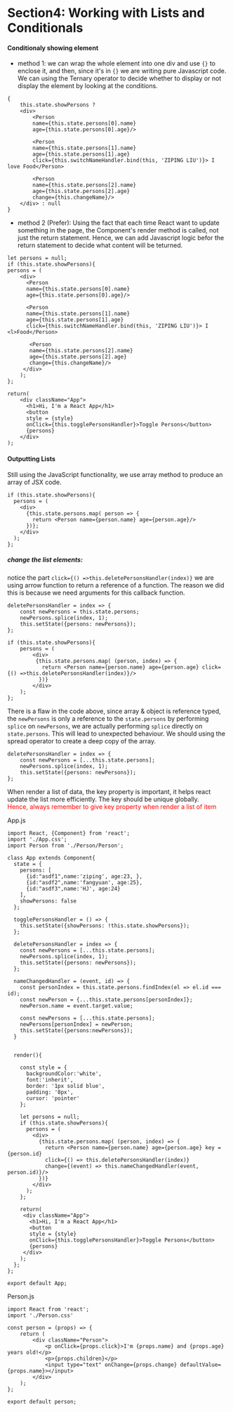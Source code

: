 # Section4: Working with Lists and Conditionals

#### Conditionaly showing element

- method 1: we can wrap the whole element into one div and use `{}` to enclose it, and then, since it's in `{}` we are writing pure Javascript code. We can using the Ternary operator to decide whether to display or not display the element by looking at the conditions.
```JSX
{
    this.state.showPersons ? 
    <div>
        <Person 
        name={this.state.persons[0].name} 
        age={this.state.persons[0].age}/>
                  
        <Person 
        name={this.state.persons[1].name} 
        age={this.state.persons[1].age}
        click={this.switchNameHandler.bind(this, 'ZIPING LIU')}> I love Food</Person>
                  
        <Person 
        name={this.state.persons[2].name} 
        age={this.state.persons[2].age}
        change={this.changeName}/>
    </div> : null
}
```

- method 2 (Prefer): Using the fact that each time React want to update something in the page, the Component's render method is called, not just the return statement. Hence, we can add Javascript logic befor the return statement to decide what content will be teturned.
```JSX
let persons = null;
if (this.state.showPersons){
persons = (
    <div>
      <Person 
      name={this.state.persons[0].name} 
      age={this.state.persons[0].age}/>

      <Person 
      name={this.state.persons[1].name} 
      age={this.state.persons[1].age}
      click={this.switchNameHandler.bind(this, 'ZIPING LIU')}> I <l>Food</Person>
          
       <Person 
       name={this.state.persons[2].name} 
       age={this.state.persons[2].age}
       change={this.changeName}/>
     </div>
    );
};

return(
    <div className="App">
      <h1>Hi, I'm a React App</h1>
      <button 
      style = {style}
      onClick={this.togglePersonsHandler}>Toggle Persons</button>
      {persons}
    </div> 
);
```

#### Outputting Lists
Still using the JavaScript functionality, we use array method to produce an array of JSX code.
```JSX
if (this.state.showPersons){
  persons = (
    <div>
      {this.state.persons.map( person => {
        return <Person name={person.name} age={person.age}/>
      })};
    </div>
  );
};
```

##### change the list elements:  
notice the part `click={() =>this.deletePersonsHandler(index)}` we are using arrow function to return a reference of a function. The reason we did this is because we need arguments for this callback function.
```JSX
deletePersonsHandler = index => {
    const newPersons = this.state.persons;
    newPersons.splice(index, 1);
    this.setState({persons: newPersons});
};

if (this.state.showPersons){
    persons = (
        <div>
         {this.state.persons.map( (person, index) => {
           return <Person name={person.name} age={person.age} click={() =>this.deletePersonsHandler(index)}/>
          })}
        </div>
    );
};
```
There is a flaw in the code above, since array & object is reference typed, the `newPersons` is only a reference to the `state.persons` by performing `splice` on `newPersons`, we are actually performing `splice` directly on `state.persons`. This will lead to unexpected behaviour. We should using the spread operator to create a deep copy of the array.
```JSX
deletePersonsHandler = index => {
    const newPersons = [...this.state.persons];
    newPersons.splice(index, 1);
    this.setState({persons: newPersons});
};
```
When render a list of data, the key property is important, it helps react update the list more efficiently. The key should be unique globally.  
<span style="color: red">Hence, always remember to give key property when render a list of item</span>   

App.js
```JSX
import React, {Component} from 'react';
import './App.css';
import Person from './Person/Person';

class App extends Component{
  state = {
    persons: [
      {id:"asdf1",name:'ziping', age:23, },
      {id:"asdf2",name:'fangyuan', age:25},
      {id:"asdf3",name:'HJ', age:24}
    ],
    showPersons: false
  };

  togglePersonsHandler = () => {
    this.setState({showPersons: !this.state.showPersons});
  };

  deletePersonsHandler = index => {
    const newPersons = [...this.state.persons];
    newPersons.splice(index, 1);
    this.setState({persons: newPersons});
  };

  nameChangedHandler = (event, id) => {
    const personIndex = this.state.persons.findIndex(el => el.id === id);
    const newPerson = {...this.state.persons[personIndex]};
    newPerson.name = event.target.value;

    const newPersons = [...this.state.persons];
    newPersons[personIndex] = newPerson;
    this.setState({persons:newPersons});
  }


  render(){

    const style = {
      backgroundColor:'white',
      font:'inherit',
      border: '1px solid blue',
      padding: '8px',
      cursor: 'pointer'
    };

    let persons = null;
    if (this.state.showPersons){
      persons = (
        <div>
          {this.state.persons.map( (person, index) => {
            return <Person name={person.name} age={person.age} key = {person.id}
            click={() => this.deletePersonsHandler(index)}
            change={(event) => this.nameChangedHandler(event, person.id)}/>
          })}
        </div>
      );
    };

    return(
     <div className="App">
       <h1>Hi, I'm a React App</h1>
       <button 
       style = {style}
       onClick={this.togglePersonsHandler}>Toggle Persons</button>
       {persons}
     </div> 
    );
  };
};

export default App;

```
Person.js
```JSX
import React from 'react';
import './Person.css'

const person = (props) => {
    return (
        <div className="Person">
            <p onClick={props.click}>I'm {props.name} and {props.age} years old!</p>
            <p>{props.children}</p>
            <input type="text" onChange={props.change} defaultValue={props.name}></input>
        </div>
    );
};

export default person;
```















